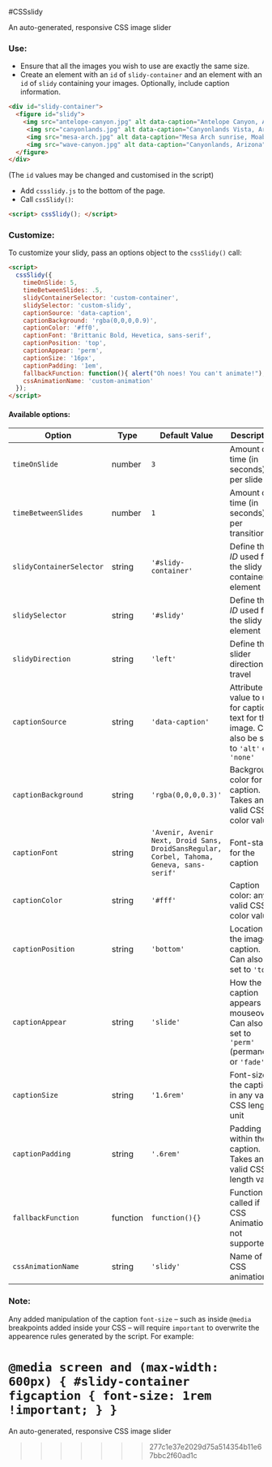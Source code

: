 #CSSslidy

An auto-generated, responsive CSS image slider

### Use:
* Ensure that all the images you wish to use are exactly the same size.
* Create an element with an `id` of `slidy-container` and an element with an `id` of `slidy` containing your images. Optionally, include caption information.
```html
<div id="slidy-container">
  <figure id="slidy">
    <img src="antelope-canyon.jpg" alt data-caption="Antelope Canyon, Arizona">
     <img src="canyonlands.jpg" alt data-caption="Canyonlands Vista, Arizona" >
     <img src="mesa-arch.jpg" alt data-caption="Mesa Arch sunrise, Moab, Utah">
     <img src="wave-canyon.jpg" alt data-caption="Canyonlands, Arizona">
  </figure>
</div>

```
(The `id` values may be changed and customised in the script)
* Add `cssslidy.js` to the bottom of the page.
* Call `cssSlidy()`:
```html
<script> cssSlidy(); </script>
```

### Customize:
To customize your slidy, pass an options object to the `cssSlidy()` call:
```html
<script>
  cssSlidy({
  	timeOnSlide: 5,
  	timeBetweenSlides: .5,
  	slidyContainerSelector: 'custom-container',
  	slidySelector: 'custom-slidy',
  	captionSource: 'data-caption',
  	captionBackground: 'rgba(0,0,0,0.9)',
  	captionColor: '#ff0',
  	captionFont: 'Brittanic Bold, Hevetica, sans-serif',
  	captionPosition: 'top',
  	captionAppear: 'perm',
  	captionSize: '16px',
  	captionPadding: '1em',
  	fallbackFunction: function(){ alert("Oh noes! You can't animate!"); },
  	cssAnimationName: 'custom-animation'
  });
</script>
```


#### Available options:

Option | Type | Default Value | Description
---|---|---|---
`timeOnSlide` | number | `3` | Amount of time (in seconds) per slide
`timeBetweenSlides` | number | `1` | Amount of time (in seconds) per transition
`slidyContainerSelector` | string | `'#slidy-container'` | Define the *ID* used for the slidy container element
`slidySelector` | string | `'#slidy'` | Define the *ID* used for the slidy element
`slidyDirection` | string | `'left'` | Define the slider direction of travel
`captionSource` | string | `'data-caption'` | Attribute value to use for caption text for the image. Can also be set to `'alt'` or `'none'`
`captionBackground` | string | `'rgba(0,0,0,0.3)'` | Background color for the caption. Takes any valid CSS color value
`captionFont` | string | `'Avenir, Avenir Next, Droid Sans, DroidSansRegular, Corbel, Tahoma, Geneva, sans-serif'` | Font-stack for the caption
`captionColor` | string | `'#fff'` | Caption color: any valid CSS color value
`captionPosition` | string | `'bottom'` | Location of the image caption. Can also be set to `'top'`
`captionAppear` | string | `'slide'` | How the caption appears on mouseover. Can also be set to `'perm'` (permanent) or  `'fade'`
`captionSize` | string | `'1.6rem'` | Font-size of the caption, in any valid CSS length unit
`captionPadding` | string | `'.6rem'` |  Padding within the caption. Takes any valid CSS length value
`fallbackFunction` | function | `function(){}` | Function called if CSS Animation is not supported
`cssAnimationName` | string | `'slidy'` | Name of CSS animation

### Note:

Any added manipulation of the caption `font-size` – such as inside `@media` breakpoints added inside your CSS – will require `important` to overwrite the appearence rules generated by the script. For example:

`@media screen and (max-width: 600px) { #slidy-container figcaption { font-size: 1rem !important; } }`
=======
An auto-generated, responsive CSS image slider
>>>>>>> 277c1e37e2029d75a514354b11e67bbc2f60ad1c
